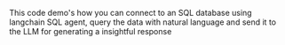 This code demo's how you can connect to an SQL database using langchain SQL agent, query the data with natural language and send it to the LLM for generating a insightful response
